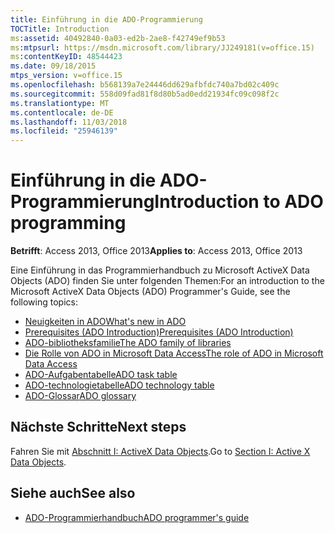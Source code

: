 ```yaml
---
title: Einführung in die ADO-Programmierung
TOCTitle: Introduction
ms:assetid: 40492840-0a03-ed2b-2ae8-f42749ef9b53
ms:mtpsurl: https://msdn.microsoft.com/library/JJ249181(v=office.15)
ms:contentKeyID: 48544423
ms.date: 09/18/2015
mtps_version: v=office.15
ms.openlocfilehash: b568139a7e24446dd629afbfdc740a7bd02c409c
ms.sourcegitcommit: 558d09fad81f8d80b5ad0edd21934fc09c098f2c
ms.translationtype: MT
ms.contentlocale: de-DE
ms.lasthandoff: 11/03/2018
ms.locfileid: "25946139"
---
```

# <a name="introduction-to-ado-programming"></a><span data-ttu-id="ccc5a-102">Einführung in die ADO-Programmierung</span><span class="sxs-lookup"><span data-stu-id="ccc5a-102">Introduction to ADO programming</span></span>

<span data-ttu-id="ccc5a-103">**Betrifft**: Access 2013, Office 2013</span><span class="sxs-lookup"><span data-stu-id="ccc5a-103">**Applies to**: Access 2013, Office 2013</span></span>

<span data-ttu-id="ccc5a-104">Eine Einführung in das Programmierhandbuch zu Microsoft ActiveX Data Objects (ADO) finden Sie unter folgenden Themen:</span><span class="sxs-lookup"><span data-stu-id="ccc5a-104">For an introduction to the Microsoft ActiveX Data Objects (ADO) Programmer's Guide, see the following topics:</span></span>

- [<span data-ttu-id="ccc5a-105">Neuigkeiten in ADO</span><span class="sxs-lookup"><span data-stu-id="ccc5a-105">What's new in ADO</span></span>](what-s-new-in-ado.md)
- [<span data-ttu-id="ccc5a-106">Prerequisites (ADO Introduction)</span><span class="sxs-lookup"><span data-stu-id="ccc5a-106">Prerequisites (ADO Introduction)</span></span>](prerequisites-ado-introduction.md)
- [<span data-ttu-id="ccc5a-107">ADO-bibliotheksfamilie</span><span class="sxs-lookup"><span data-stu-id="ccc5a-107">The ADO family of libraries</span></span>](the-ado-family-of-libraries.md)
- [<span data-ttu-id="ccc5a-108">Die Rolle von ADO in Microsoft Data Access</span><span class="sxs-lookup"><span data-stu-id="ccc5a-108">The role of ADO in Microsoft Data Access</span></span>](the-role-of-ado-in-microsoft-data-access.md)
- [<span data-ttu-id="ccc5a-109">ADO-Aufgabentabelle</span><span class="sxs-lookup"><span data-stu-id="ccc5a-109">ADO task table</span></span>](ado-task-table.md)
- [<span data-ttu-id="ccc5a-110">ADO-technologietabelle</span><span class="sxs-lookup"><span data-stu-id="ccc5a-110">ADO technology table</span></span>](ado-technology-table.md)
- [<span data-ttu-id="ccc5a-111">ADO-Glossar</span><span class="sxs-lookup"><span data-stu-id="ccc5a-111">ADO glossary</span></span>](ado-glossary.md)

## <a name="next-steps"></a><span data-ttu-id="ccc5a-112">Nächste Schritte</span><span class="sxs-lookup"><span data-stu-id="ccc5a-112">Next steps</span></span>

<span data-ttu-id="ccc5a-113">Fahren Sie mit [Abschnitt I: ActiveX Data Objects](section-i-activex-data-objects.md).</span><span class="sxs-lookup"><span data-stu-id="ccc5a-113">Go to [Section I: Active X Data Objects](section-i-activex-data-objects.md).</span></span>

## <a name="see-also"></a><span data-ttu-id="ccc5a-114">Siehe auch</span><span class="sxs-lookup"><span data-stu-id="ccc5a-114">See also</span></span>

- [<span data-ttu-id="ccc5a-115">ADO-Programmierhandbuch</span><span class="sxs-lookup"><span data-stu-id="ccc5a-115">ADO programmer's guide</span></span>](ado-programmer-s-guide.md)